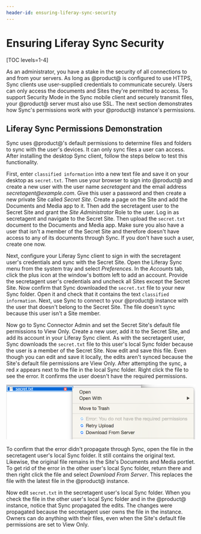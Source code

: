 ```yaml
---
header-id: ensuring-liferay-sync-security
---
```


# Ensuring Liferay Sync Security

[TOC levels=1-4]

As an administrator, you have a stake in the security of all connections to and
from your servers. As long as @product@ is configured to use HTTPS, Sync clients
use user-supplied credentials to communicate securely. Users can only access the
documents and Sites they're permitted to access. To support Security Mode in the
Sync mobile client and securely transmit files, your @product@ server must also
use SSL. The next section demonstrates how Sync's permissions work with your
@product@ instance's permissions. 

## Liferay Sync Permissions Demonstration

Sync uses @product@'s default permissions to determine files and folders to sync
with the user's devices. It can only sync files a user can access. After
installing the desktop Sync client, follow the steps below to test this
functionality. 

First, enter `classified information` into a new text file and save it on your
desktop as `secret.txt`. Then use your browser to sign into @product@
and create a new user with the user name *secretagent* and the email address
*secretagent\@example.com*. Give this user a password and then create a new
private Site called *Secret Site*. Create a page on the Site and add the
Documents and Media app to it. Then add the secretagent user to the Secret Site
and grant the *Site Administrator* Role to the user. Log in as secretagent and
navigate to the Secret Site. Then upload the `secret.txt` document to the
Documents and Media app. Make sure you also have a user that isn't a member of
the Secret Site and therefore doesn't have access to any of its documents
through Sync. If you don't have such a user, create one now. 

Next, configure your Liferay Sync client to sign in with the secretagent user's
credentials and sync with the Secret Site. Open the Liferay Sync menu from the
system tray and select *Preferences*. In the *Accounts* tab, click the plus icon
at the window's bottom left to add an account. Provide the secretagent user's
credentials and uncheck all Sites except the Secret Site. Now confirm that Sync
downloaded the `secret.txt` file to your new Sync folder. Open it and check that
it contains the text `classified information`. Next, use Sync to connect to your
@product@ instance with the user that doesn't belong to the Secret Site. The
file doesn't sync because this user isn't a Site member. 

Now go to Sync Connector Admin and set the Secret Site's default file
permissions to View Only. Create a new user, add it to the Secret Site, and add
its account in your Liferay Sync client. As with the secretagent user, Sync
downloads the `secret.txt` file to this user's local Sync folder because the
user is a member of the Secret Site. Now edit and save this file. Even though
you can edit and save it locally, the edits aren't synced because the Site's
default file permissions are View Only. After attempting the sync, a red *x*
appears next to the file in the local Sync folder. Right click the file to see
the error. It confirms the user doesn't have the required permissions. 

![Figure 1: The upload error occurs because the user only has permission to view files.](../../../../images/sync-file-permissions-error.png)

To confirm that the error didn't propagate through Sync, open the file in the 
secretagent user's local Sync folder. It still contains the original text. 
Likewise, the original file remains in the Site's Documents and Media portlet. 
To get rid of the error in the other user's local Sync folder, return there and 
then right click the file and select *Download From Server*. This replaces the 
file with the latest file in the @product@ instance. 

Now edit `secret.txt` in the secretagent user's local Sync folder. When you
check the file in the other user's local Sync folder and in the @product@ 
instance, notice that Sync propagated the edits. The changes were propagated 
because the secretagent user owns the file in the instance. Owners can do 
anything with their files, even when the Site's default file permissions are set 
to View Only. 
